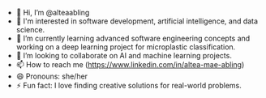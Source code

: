 - 👋 Hi, I’m @alteaabling
- 👀 I'm interested in software development, artificial intelligence, and data science.
- 🌱 I’m currently learning advanced software engineering concepts and working on a deep learning project for microplastic classification.
- 💞️ I’m looking to collaborate on AI and machine learning projects.
- 📫 How to reach me (https://www.linkedin.com/in/altea-mae-abling)
- 😄 Pronouns: she/her
- ⚡ Fun fact: I love finding creative solutions for real-world problems.

<!---
teaaaaaaaaaa1234/teaaaaaaaaaa1234 is a ✨ special ✨ repository because its `README.md` (this file) appears on your GitHub profile.
You can click the Preview link to take a look at your changes.
--->
